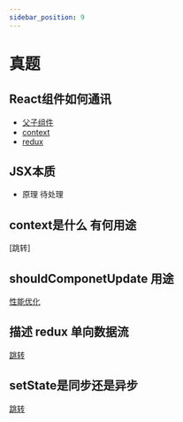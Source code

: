 ```yaml
---
sidebar_position: 9
---
```


# 真题

## React组件如何通讯
- [父子组件](./app/basic.md#props) 
- [context](./app/advanced.md#context)
- [redux](./more.md#redux)

## JSX本质
- 原理 待处理

## context是什么 有何用途
[跳转]

## shouldComponetUpdate 用途
[性能优化](./app/advanced2.md#scu)

## 描述 redux 单向数据流
[跳转](./more.md#redux)

## setState是同步还是异步
[跳转](./app/basic.md#setState) 